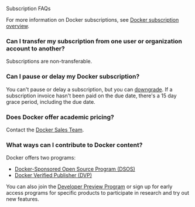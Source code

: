 Subscription FAQs


For more information on Docker subscriptions, see [Docker subscription overview](_index.md).

### Can I transfer my subscription from one user or organization account to another?

Subscriptions are non-transferable.

### Can I pause or delay my Docker subscription?

You can't pause or delay a subscription, but you can [downgrade](change.md). If a subscription invoice hasn't been paid on the due date, there's a 15 day grace period, including the due date.

### Does Docker offer academic pricing?

Contact the [Docker Sales Team](https://www.docker.com/company/contact).

### What ways can I contribute to Docker content?

Docker offers two programs:
- [Docker-Sponsored Open Source Program (DSOS)](../docker-hub/repos/manage/trusted-content/dsos-program.md)
- [Docker Verified Publisher (DVP)](../docker-hub/repos/manage/trusted-content/dvp-program.md)

You can also join the [Developer Preview Program](https://www.docker.com/community/get-involved/developer-preview/) or sign up for early access programs for specific products to participate in research and try out new features.
